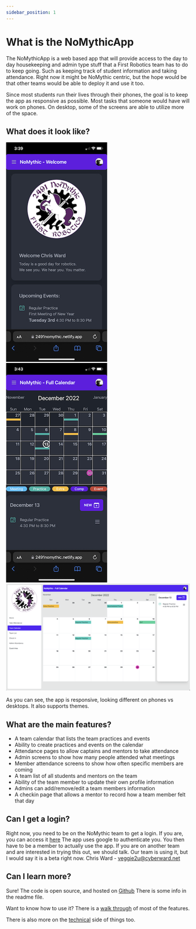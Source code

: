 ```yaml
---
sidebar_position: 1
---
```

# What is the NoMythicApp

The NoMythicApp is a web based app that will provide access to the day to day housekeeping and admin type stuff that a First Robotics team has to do to keep going. Such as keeping track of student information and taking attendance. Right now it might be NoMythic centric, but the hope would be that other teams would be able to deploy it and use it too.

Since most students run their lives through their phones, the goal is to keep the app as responsive as possible. Most tasks that someone would have will work on phones. On desktop, some of the screens are able to utilize more of the space.

## What does it look like?

![welcome-screen](./img/phone_welcome_screen.jpeg)
![phone-calendar](./img/phone_calendar.jpeg)
![desktop-calendar-light](./img/desktop_calendar_light.png)

As you can see, the app is responsive, looking different on phones vs desktops. It also supports themes.

## What are the main features?

* A team calendar that lists the team practices and events
* Ability to create practices and events on the calendar
* Attendance pages to allow captains and mentors to take attendance
* Admin screens to show how many people attended what meetings
* Member attendance screens to show how often specific members are coming
* A team list of all students and mentors on the team
* Ability of the team member to update their own profile information
* Admins can add/remove/edit a team members information
* A checkin page that allows a mentor to record how a team member felt that day

## Can I get a login?

Right now, you need to be on the NoMythic team to get a login. If you are, you can access it [here](https://2491nomythic.netlify.app/) The app uses google to authenticate you. You then have to be a member to actually use the app. If you are on another team and are interested in trying this out, we should talk. Our team is using it, but I would say it is a beta right now. Chris Ward - veggie2u@cyberward.net

## Can I learn more?

Sure! The code is open source, and hosted on [Github](https://github.com/2491-NoMythic/NoMythicApp) There is some info in the readme file.

Want to know how to use it? There is a [walk through](./how-to-use) of most of the features.

There is also more on the [technical](./technical_info) side of things too.
